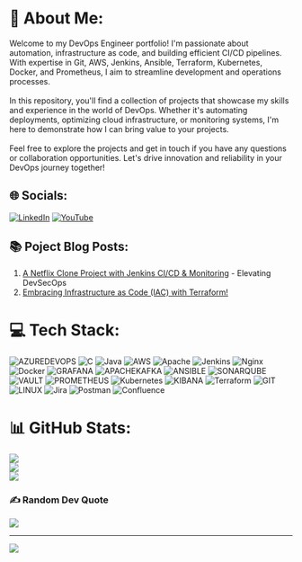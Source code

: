 # 💫 About Me:
Welcome to my DevOps Engineer portfolio! I'm passionate about automation, infrastructure as code, and building efficient CI/CD pipelines. With expertise in Git, AWS, Jenkins, Ansible, Terraform, Kubernetes, Docker, and Prometheus, I aim to streamline development and operations processes.<br><br>In this repository, you'll find a collection of projects that showcase my skills and experience in the world of DevOps. Whether it's automating deployments, optimizing cloud infrastructure, or monitoring systems, I'm here to demonstrate how I can bring value to your projects.<br><br>Feel free to explore the projects and get in touch if you have any questions or collaboration opportunities. Let's drive innovation and reliability in your DevOps journey together!<br>


## 🌐 Socials:
[![LinkedIn](https://img.shields.io/badge/LinkedIn-%230077B5.svg?logo=linkedin&logoColor=white)](https://linkedin.com/in/https://www.linkedin.com/in/binny-b-babu-7013453906/) 
[![YouTube]([https://img.shields.io/badge/YouTube-%23FF0000.svg?logo=YouTube&logoColor=white)](https://www.youtube.com/channel/UC4b8TRDy6AcFKoVnITi4aIQ)

## 📚 Poject Blog Posts:
1. [A Netflix Clone Project with Jenkins CI/CD & Monitoring](https://www.linkedin.com/posts/binny-b-babu-7013453906_devops-continuousintegration-continuousdelivery-activity-7123077968368717824-9g10?utm_source=share&utm_medium=member_desktop) - Elevating DevSecOps
2. [Embracing Infrastructure as Code (IAC) with Terraform!](https://www.linkedin.com/posts/binny-b-babu-7013453906_infrastructureascode-terraform-automation-activity-7117361228867371008-nKUK?utm_source=share&utm_medium=member_desktop)

# 💻 Tech Stack:
![AZUREDEVOPS](https://img.shields.io/badge/azuredevops-0078D7.svg?style=for-the-badge&logo=azuredevops&logoColor=white&color=%230078D7) ![C](https://img.shields.io/badge/c-%2300599C.svg?style=for-the-badge&logo=c&logoColor=white) ![Java](https://img.shields.io/badge/java-%23ED8B00.svg?style=for-the-badge&logo=openjdk&logoColor=white) ![AWS](https://img.shields.io/badge/AWS-%23FF9900.svg?style=for-the-badge&logo=amazon-aws&logoColor=white) ![Apache](https://img.shields.io/badge/apache-%23D42029.svg?style=for-the-badge&logo=apache&logoColor=white) ![Jenkins](https://img.shields.io/badge/jenkins-%232C5263.svg?style=for-the-badge&logo=jenkins&logoColor=white) ![Nginx](https://img.shields.io/badge/nginx-%23009639.svg?style=for-the-badge&logo=nginx&logoColor=white) ![Docker](https://img.shields.io/badge/docker-%230db7ed.svg?style=for-the-badge&logo=docker&logoColor=white) ![GRAFANA](https://img.shields.io/badge/grafana-F46800.svg?style=for-the-badge&logo=grafana&logoColor=white&color=%23F46800) ![APACHEKAFKA](https://img.shields.io/badge/apachekafka-231F20.svg?style=for-the-badge&logo=apachekafka&logoColor=white&color=%23231F20) ![ANSIBLE](https://img.shields.io/badge/ansible-%231A1918.svg?style=for-the-badge&logo=ansible&logoColor=white) ![SONARQUBE](https://img.shields.io/badge/sonarqube-4E9BCD.svg?style=for-the-badge&logo=sonarqube&logoColor=white&color=%234E9BCD) ![VAULT](https://img.shields.io/badge/vault-FFEC6E.svg?style=for-the-badge&logo=vault&logoColor=white&color=%23FFEC6E) ![PROMETHEUS](https://img.shields.io/badge/prometheus-E6522C.svg?style=for-the-badge&logo=prometheus&logoColor=white&color=%23E6522C) ![Kubernetes](https://img.shields.io/badge/kubernetes-%23326ce5.svg?style=for-the-badge&logo=kubernetes&logoColor=white) ![KIBANA](https://img.shields.io/badge/kibana-005571.svg?style=for-the-badge&logo=kibana&logoColor=white&color=%23005571) ![Terraform](https://img.shields.io/badge/terraform-%235835CC.svg?style=for-the-badge&logo=terraform&logoColor=white) ![GIT](https://img.shields.io/badge/Git-fc6d26?style=for-the-badge&logo=git&logoColor=white) ![LINUX](https://img.shields.io/badge/Linux-FCC624?style=for-the-badge&logo=linux&logoColor=black) ![Jira](https://img.shields.io/badge/jira-%230A0FFF.svg?style=for-the-badge&logo=jira&logoColor=white) ![Postman](https://img.shields.io/badge/Postman-FF6C37?style=for-the-badge&logo=postman&logoColor=white) ![Confluence](https://img.shields.io/badge/confluence-%23172BF4.svg?style=for-the-badge&logo=confluence&logoColor=white)
# 📊 GitHub Stats:
![](https://github-readme-stats.vercel.app/api?username=BinnyBBabu&theme=blue-green&hide_border=false&include_all_commits=false&count_private=false)<br/>
![](https://github-readme-streak-stats.herokuapp.com/?user=BinnyBBabu&theme=blue-green&hide_border=false)<br/>
![](https://github-readme-stats.vercel.app/api/top-langs/?username=BinnyBBabu&theme=blue-green&hide_border=false&include_all_commits=false&count_private=false&layout=compact)

### ✍️ Random Dev Quote
![](https://quotes-github-readme.vercel.app/api?type=horizontal&theme=radical)

---
[![](https://visitcount.itsvg.in/api?id=BinnyBBabu&icon=0&color=3)](https://visitcount.itsvg.in)

<!-- Proudly created with GPRM ( https://gprm.itsvg.in ) -->
